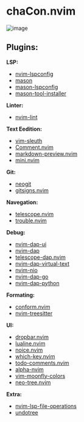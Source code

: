 # chaCon.nvim

![image](https://github.com/Chacon-tu-drema/chaCon.nvim/assets/63523896/af4b46a7-0847-4359-bcae-091e15327b72)

## Plugins:

**LSP:**
- [nvim-lspconfig](https://github.com/neovim/nvim-lspconfig)
- [mason](https://github.com/williamboman/mason.nvim)
- [mason-lspconfig](https://github.com/williamboman/mason-lspconfig.nvim)
- [mason-tool-installer](https://github.com/WhoIsSethDaniel/mason-tool-installer.nvim)

**Linter:**
- [nvim-lint](https://github.com/mfussenegger/nvim-lint)

**Text Eedition:**
- [vim-sleuth](https://github.com/tpope/vim-sleuth)
- [Comment.nvim](https://github.com/numToStr/Comment.nvim)
- [markdown-preview.nvim](https://github.com/iamcco/markdown-preview.nvim)
- [mini.nvim](https://github.com/echasnovski/mini.nvim)

**Git:**
- [neogit](https://github.com/TimUntersberger/neogit)
- [gitsigns.nvim](https://github.com/lewis6991/gitsigns.nvim)

**Navegation:**
- [telescope.nvim](https://github.com/nvim-telescope/telescope.nvim)
- [trouble.nvim](https://github.com/folke/trouble.nvim)

**Debug:**
- [nvim-dap-ui](https://github.com/rcarriga/nvim-dap-ui)
- [nvim-dap](https://github.com/mfussenegger/nvim-dap)
- [telescope-dap.nvim](https://github.com/nvim-telescope/telescope-dap.nvim)
- [nvim-dap-virtual-text](https://github.com/theHamsta/nvim-dap-virtual-text)
- [nvim-nio](https://github.com/nvim-neotest/nvim-nio)
- [nvim-dap-go](https://github.com/leoluz/nvim-dap-go)
- [nvim-dap-python](https://github.com/mfussenegger/nvim-dap-python)

**Formating:**
- [conform.nvim](https://github.com/stevearc/conform.nvim)
- [nvim-treesitter](https://github.com/nvim-treesitter/nvim-treesitter) 

**UI:**
- [dropbar.nvim](https://github.com/Bekaboo/dropbar.nvim)
- [lualine.nvim](https://github.com/nvim-lualine/lualine.nvim)
- [noice.nvim](https://github.com/folke/noice.nvim)
- [which-key.nvim](https://github.com/folke/which-key.nvim)
- [todo-comments.nvim](https://github.com/folke/todo-comments.nvim)
- [alpha-nvim](https://github.com/goolord/alpha-nvim)
- [vim-moonfly-colors](https://github.com/bluz71/vim-moonfly-colors)
- [neo-tree.nvim](https://github.com/nvim-neo-tree/neo-tree.nvim)

**Extra:**
- [nvim-lsp-file-operations](https://github.com/antosha417/nvim-lsp-file-operations)
- [undotree](https://github.com/jiaoshijie/undotree)
